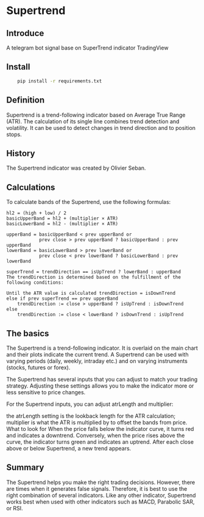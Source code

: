 # Supertrend

## Introduce

A telegram bot signal base on SuperTrend indicator TradingView

## Install

```sh
    pip install -r requirements.txt
```

## Definition

Supertrend is a trend-following indicator based on Average True Range (ATR). The calculation of its single line combines trend detection and volatility. It can be used to detect changes in trend direction and to position stops.

## History

The Supertrend indicator was created by Olivier Seban.

## Calculations

To calculate bands of the Supertrend, use the following formulas:

```PineScript
hl2 = (high + low) / 2
basicUpperBand = hl2 + (multiplier × ATR)
basicLowerBand = hl2 - (multiplier × ATR)

upperBand = basicUpperBand < prev upperBand or
			prev close > prev upperBand ? basicUpperBand : prev upperBand
lowerBand = basicLowerBand > prev lowerBand or
			prev close < prev lowerBand ? basicLowerBand : prev lowerBand

superTrend = trendDirection == isUpTrend ? lowerBand : upperBand
The trendDirection is determined based on the fulfillment of the following conditions:

Until the ATR value is calculated trendDirection = isDownTrend
else if prev superTrend == prev upperBand
    trendDirection := close > upperBand ? isUpTrend : isDownTrend
else
    trendDirection := close < lowerBand ? isDownTrend : isUpTrend
```

## The basics

The Supertrend is a trend-following indicator. It is overlaid on the main chart and their plots indicate the current trend. A Supertrend can be used with varying periods (daily, weekly, intraday etc.) and on varying instruments (stocks, futures or forex).

The Supertrend has several inputs that you can adjust to match your trading strategy. Adjusting these settings allows you to make the indicator more or less sensitive to price changes.

For the Supertrend inputs, you can adjust atrLength and multiplier:

the atrLength setting is the lookback length for the ATR calculation;
multiplier is what the ATR is multiplied by to offset the bands from price.
What to look for
When the price falls below the indicator curve, it turns red and indicates a downtrend. Conversely, when the price rises above the curve, the indicator turns green and indicates an uptrend. After each close above or below Supertrend, a new trend appears.

## Summary

The Supertrend helps you make the right trading decisions. However, there are times when it generates false signals. Therefore, it is best to use the right combination of several indicators. Like any other indicator, Supertrend works best when used with other indicators such as MACD, Parabolic SAR, or RSI.
